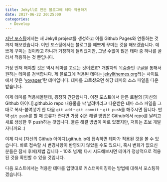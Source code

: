 ```yaml
---
title: Jekyll로 만든 블로그에 테마 적용하기
date: 2017-06-22 20:25:00
categories:
  - Develop
---
```

[지난 포스팅](http://zeniuus.github.io/posts/blog-with-github-pages-and-jekyll-apply-theme/)에서는 새 Jekyll project를 생성하고 이를 Github Pages와 연동하는 것까지 해보았습니다. 이번 포스팅에서는 블로그를 예쁘게 꾸미는 것을 해보겠습니다. 예쁘게 꾸미는 것이라고 하니까 거창하게 들리겠지만, 그냥 수없이 많은 테마 중 하나를 골라서 적용하는 것 뿐입니다.

가장 먼저 해야할 것은 역시 테마를 고르는 것이겠죠? 개발자의 목숨줄인 구글을 통해서 원하는 테마를 검색합니다. 제 블로그에 적용된 테마는 [jekyllthemes.org](http://jekyllthemes.org/)라는 사이트에서 찾은 '[voyager](http://jekyllthemes.org/themes/voyager/)'란 테마입니다. 테마를 고르셨으면 해당 테마의 소스 파일을 다운받습니다.

이제 테마를 적용해볼텐데, 굉장히 간단합니다. 이전 포스트에서 만든 로컬의 [자신의 Github 아이디].github.io repo 내용물을 싹 날려버리고 다운받은 테마 소스 파일을 그대로 복사-붙여넣기 한 다음 `git add` - `git commit` - `git push`를 해주시면 됩니다. 만약 `git push`를 할 때 오류가 뜬다면 가장 쉬운 해결 방법은 Github에서 repo를 날리고 새로 생성한 후 push하는 것입니다. 물론 해결 방법이 따로 있겠지만, 저희는 초보 개발자니까요 :)

이제 다시 [자신의 Github 아이디].github.io에 접속하면 테마가 적용된 것을 볼 수 있습니다. 바로 접속할 시 변경사항이 반영되지 않았을 수도 있으니, 혹시 변화가 없으신 분들은 잠시 후에(제법 깁니다 - 10초 넘게) 다시 시도해보시면 테마가 정상적으로 적용된 것을 확인할 수 있을 것입니다.

다음 포스트에서는 적용한 테마를 입맛대로 커스터마이징하는 방법에 대해서 포스팅하겠습니다.
